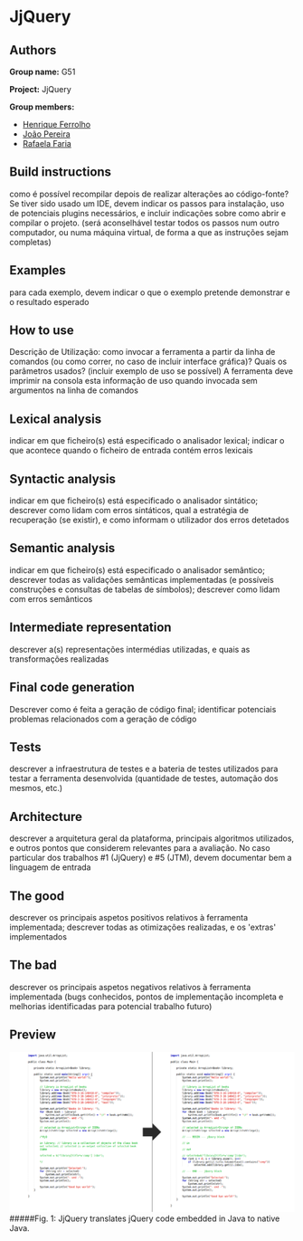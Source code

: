 # JjQuery

## Authors

**Group name:** G51

**Project:** JjQuery

**Group members:**
- [Henrique Ferrolho](https://github.com/ferrolho)
- [João Pereira](https://github.com/jfpereira)
- [Rafaela Faria](https://github.com/rafikii)

## Build instructions

como é possível recompilar depois de realizar alterações ao código-fonte? Se tiver sido usado um IDE, devem indicar os passos para instalação, uso de potenciais plugins necessários, e incluir indicações sobre como abrir e compilar o projeto. (será aconselhável testar todos os passos num outro computador, ou numa máquina virtual, de forma a que as instruções sejam completas)

## Examples

para cada exemplo, devem indicar o que o exemplo pretende demonstrar e o resultado esperado

## How to use

Descrição de Utilização: como invocar a ferramenta a partir da linha de comandos (ou como correr, no caso de incluir interface gráfica)? Quais os parâmetros usados? (incluir exemplo de uso se possível) A ferramenta deve imprimir na consola esta informação de uso quando invocada sem argumentos na linha de comandos
 
## Lexical analysis
 
indicar em que ficheiro(s) está especificado o analisador lexical; indicar o que acontece quando o ficheiro de entrada contém erros lexicais

## Syntactic analysis

indicar em que ficheiro(s) está especificado o analisador sintático; descrever como lidam com erros sintáticos, qual a estratégia de recuperação (se existir), e como informam o utilizador dos erros detetados

## Semantic analysis

indicar em que ficheiro(s) está especificado o analisador semântico; descrever todas as validações semânticas implementadas (e possíveis construções e consultas de tabelas de símbolos); descrever como lidam com erros semânticos

## Intermediate representation

descrever a(s) representações intermédias utilizadas, e quais as transformações realizadas

## Final code generation

Descrever como é feita a geração de código final; identificar potenciais problemas relacionados com a geração de código

## Tests

descrever a infraestrutura de testes e a bateria de testes utilizados para testar a ferramenta desenvolvida (quantidade de testes, automação dos mesmos, etc.)

## Architecture

descrever a arquitetura geral da plataforma, principais algoritmos utilizados, e outros pontos que considerem relevantes para a avaliação. No caso particular dos trabalhos #1 (JjQuery) e #5 (JTM), devem documentar bem a linguagem de entrada

## The good

descrever os principais aspetos positivos relativos à ferramenta implementada; descrever todas as otimizações realizadas, e os 'extras' implementados

## The bad

descrever os principais aspetos negativos relativos à ferramenta implementada (bugs conhecidos, pontos de implementação incompleta e melhorias identificadas para potencial trabalho futuro)

## Preview

![image](readme-res/preview_2015-05-10.png)
#####Fig. 1: JjQuery translates jQuery code embedded in Java to native Java.

